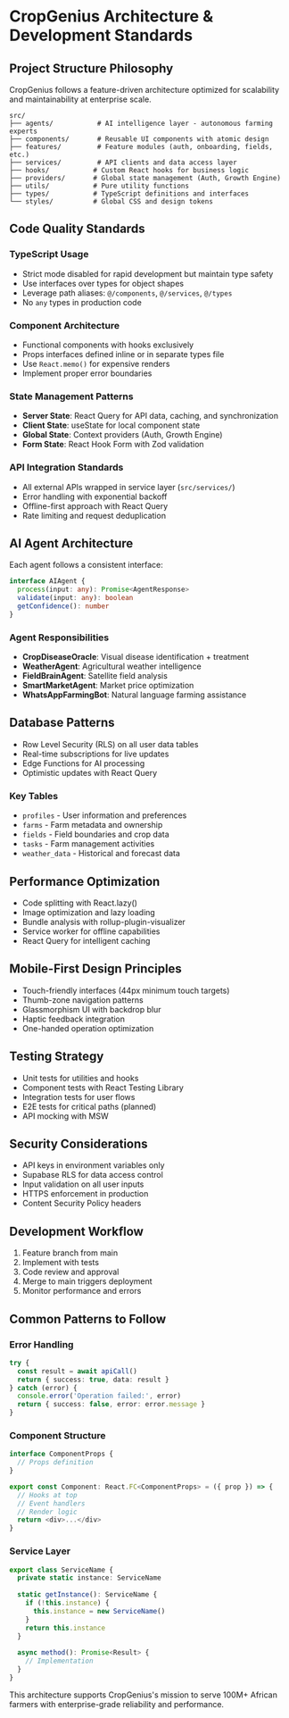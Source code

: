 # CropGenius Architecture & Development Standards

## Project Structure Philosophy
CropGenius follows a feature-driven architecture optimized for scalability and maintainability at enterprise scale.

```
src/
├── agents/           # AI intelligence layer - autonomous farming experts
├── components/       # Reusable UI components with atomic design
├── features/         # Feature modules (auth, onboarding, fields, etc.)
├── services/         # API clients and data access layer
├── hooks/           # Custom React hooks for business logic
├── providers/       # Global state management (Auth, Growth Engine)
├── utils/           # Pure utility functions
├── types/           # TypeScript definitions and interfaces
└── styles/          # Global CSS and design tokens
```

## Code Quality Standards

### TypeScript Usage
- Strict mode disabled for rapid development but maintain type safety
- Use interfaces over types for object shapes
- Leverage path aliases: `@/components`, `@/services`, `@/types`
- No `any` types in production code

### Component Architecture
- Functional components with hooks exclusively
- Props interfaces defined inline or in separate types file
- Use `React.memo()` for expensive renders
- Implement proper error boundaries

### State Management Patterns
- **Server State**: React Query for API data, caching, and synchronization
- **Client State**: useState for local component state
- **Global State**: Context providers (Auth, Growth Engine)
- **Form State**: React Hook Form with Zod validation

### API Integration Standards
- All external APIs wrapped in service layer (`src/services/`)
- Error handling with exponential backoff
- Offline-first approach with React Query
- Rate limiting and request deduplication

## AI Agent Architecture
Each agent follows a consistent interface:
```typescript
interface AIAgent {
  process(input: any): Promise<AgentResponse>
  validate(input: any): boolean
  getConfidence(): number
}
```

### Agent Responsibilities
- **CropDiseaseOracle**: Visual disease identification + treatment
- **WeatherAgent**: Agricultural weather intelligence
- **FieldBrainAgent**: Satellite field analysis
- **SmartMarketAgent**: Market price optimization
- **WhatsAppFarmingBot**: Natural language farming assistance

## Database Patterns
- Row Level Security (RLS) on all user data tables
- Real-time subscriptions for live updates
- Edge Functions for AI processing
- Optimistic updates with React Query

### Key Tables
- `profiles` - User information and preferences
- `farms` - Farm metadata and ownership
- `fields` - Field boundaries and crop data
- `tasks` - Farm management activities
- `weather_data` - Historical and forecast data

## Performance Optimization
- Code splitting with React.lazy()
- Image optimization and lazy loading
- Bundle analysis with rollup-plugin-visualizer
- Service worker for offline capabilities
- React Query for intelligent caching

## Mobile-First Design Principles
- Touch-friendly interfaces (44px minimum touch targets)
- Thumb-zone navigation patterns
- Glassmorphism UI with backdrop blur
- Haptic feedback integration
- One-handed operation optimization

## Testing Strategy
- Unit tests for utilities and hooks
- Component tests with React Testing Library
- Integration tests for user flows
- E2E tests for critical paths (planned)
- API mocking with MSW

## Security Considerations
- API keys in environment variables only
- Supabase RLS for data access control
- Input validation on all user inputs
- HTTPS enforcement in production
- Content Security Policy headers

## Development Workflow
1. Feature branch from main
2. Implement with tests
3. Code review and approval
4. Merge to main triggers deployment
5. Monitor performance and errors

## Common Patterns to Follow

### Error Handling
```typescript
try {
  const result = await apiCall()
  return { success: true, data: result }
} catch (error) {
  console.error('Operation failed:', error)
  return { success: false, error: error.message }
}
```

### Component Structure
```typescript
interface ComponentProps {
  // Props definition
}

export const Component: React.FC<ComponentProps> = ({ prop }) => {
  // Hooks at top
  // Event handlers
  // Render logic
  return <div>...</div>
}
```

### Service Layer
```typescript
export class ServiceName {
  private static instance: ServiceName
  
  static getInstance(): ServiceName {
    if (!this.instance) {
      this.instance = new ServiceName()
    }
    return this.instance
  }
  
  async method(): Promise<Result> {
    // Implementation
  }
}
```

This architecture supports CropGenius's mission to serve 100M+ African farmers with enterprise-grade reliability and performance.